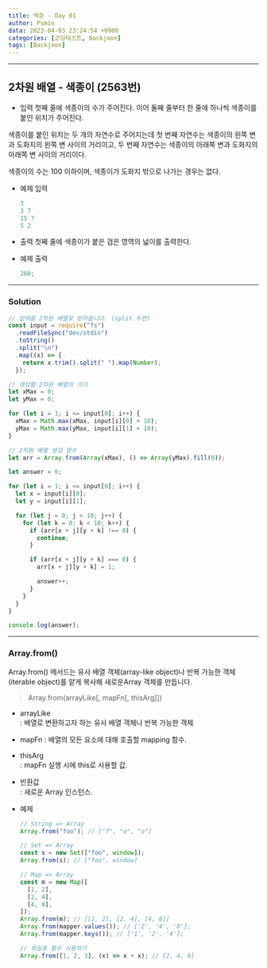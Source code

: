 ```yaml
---
title: 백준 - Day 01
author: Psmin
data: 2023-04-03 23:24:54 +0900
categories: [코딩테스트, Backjoon]
tags: [Backjoon]
---
```


---

## 2차원 배열 - 색종이 (2563번)

- 입력
  첫째 줄에 색종이의 수가 주어진다. 이어 둘째 줄부터 한 줄에 하나씩 색종이를 붙인 위치가 주어진다.

색종이를 붙인 위치는 두 개의 자연수로 주어지는데 첫 번째 자연수는 색종이의 왼쪽 변과 도화지의 왼쪽 변 사이의 거리이고, 두 번째 자연수는 색종이의 아래쪽 변과 도화지의 아래쪽 변 사이의 거리이다.

색종이의 수는 100 이하이며, 색종이가 도화지 밖으로 나가는 경우는 없다.

- 예제 입력

  ```js
  3
  3 7
  15 7
  5 2
  ```

- 출력
  첫째 줄에 색종이가 붙은 검은 영역의 넓이를 출력한다.
- 예제 출력
  ```js
  260;
  ```

---

### Solution

```js
// 입력을 2차원 배열로 받아옵니다. (split 두번)
const input = require("fs")
  .readFileSync("dev/stdin")
  .toString()
  .split("\n")
  .map((x) => {
    return x.trim().split(" ").map(Number);
  });

// 생성할 2차원 배열의 크기
let xMax = 0;
let yMax = 0;

for (let i = 1; i <= input[0]; i++) {
  xMax = Math.max(xMax, input[i][0] + 10);
  yMax = Math.max(yMax, input[i][1] + 10);
}

// 2차원 배열 생성 함수
let arr = Array.from(Array(xMax), () => Array(yMax).fill(0));

let answer = 0;

for (let i = 1; i <= input[0]; i++) {
  let x = input[i][0];
  let y = input[i][1];

  for (let j = 0; j < 10; j++) {
    for (let k = 0; k < 10; k++) {
      if (arr[x + j][y + k] !== 0) {
        continue;
      }

      if (arr[x + j][y + k] === 0) {
        arr[x + j][y + k] = 1;

        answer++;
      }
    }
  }
}

console.log(answer);
```

---

### Array.from()

Array.from() 메서드는 유사 배열 객체(array-like object)나 반복 가능한 객체(iterable object)를 얕게 복사해 새로운Array 객체를 만듭니다.

> Array.from(arrayLike[, mapFn[, thisArg]])

- arrayLike  
  : 배열로 변환하고자 하는 유사 배열 객체나 반복 가능한 객체

- mapFn
  : 배열의 모든 요소에 대해 호출할 mapping 함수.

- thisArg  
  : mapFn 실행 시에 this로 사용할 값.

- 반환값  
  : 새로운 Array 인스턴스.

- 예제

  ```js
  // String => Array
  Array.from("foo"); // ["f", "o", "o"]

  // Set => Array
  const s = new Set(["foo", window]);
  Array.from(s); // ["foo", window]

  // Map => Array
  const m = new Map([
    [1, 2],
    [2, 4],
    [4, 8],
  ]);
  Array.from(m); // [[1, 2], [2, 4], [4, 8]]
  Array.from(mapper.values()); // ['2', '4', '8'];
  Array.from(mapper.keys()); // ['1', '2', '4'];

  // 화살표 함수 사용하기
  Array.from([1, 2, 3], (x) => x + x); // [2, 4, 6]
  ```
